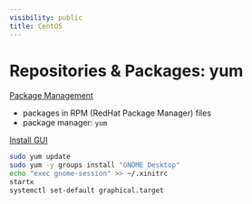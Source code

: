 ```yaml
---
visibility: public
title: CentOS
---
```

# Repositories & Packages: yum

[Package Management](https://wiki.centos.org/PackageManagement)

- packages in RPM (RedHat Package Manager) files
- package manager: `yum`

[Install GUI](https://cloudzy.com/knowledge-base/install-gui-on-centos-7/)

```bash
sudo yum update
sudo yum -y groups install "GNOME Desktop"
echo "exec gnome-session" >> ~/.xinitrc
startx
systemctl set-default graphical.target
```

